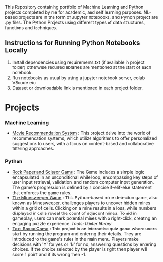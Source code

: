 This Repository containing portfolio of Machine Learning and Python projects completed by me for academic, and self learning purposes. ML-based projects are in the form of Jupyter notebooks, and Python project are .py files. The Python Projects using different types of data structures, functions and techniques. 
## Instructions for Running Python Notebooks Locally
1. Install dependencies using requirements.txt (if available in project folder) otherwise required libraries are mentioned at the start of each notebook.
2. Run notebooks as usual by using a jupyter notebook server, colab, VScode etc.
3. Dataset or downloadable link is mentioned in each project folder.
# Projects 
   ### Machine Learning 
   * [Movie Recommendation System](https://github.com/Syeda-Farhat/Machine-Learning-and-Python-Projects/tree/main/Recommendation_System) : This project delve into the world of recommendation systems, which utilize algorithms to offer personalized suggestions to users, with a focus on content-based and collaborative filtering approaches.

   ### Python
   * [Rock Paper and Scissor Game](https://github.com/Syeda-Farhat/Machine-Learning-and-Python-Projects/tree/main/Rock-Paper-Scissor)  : The Game includes a simple logic encapsulated in an unconditional while loop, encompassing key steps of user input retrieval, validation, and random computer input generation. The game's progression is defined by a concise if-elif-else statement that enforces the game rules. 
   * [The Minesweeper Game](https://github.com/Syeda-Farhat/Machine-Learning-and-Python-Projects/tree/main/minesweeper)  : This Python-based mine detection game, also known as Minesweeper, challenges players to uncover hidden mines within a grid of cells. Clicking on a mine results in a loss, while numbers displayed in cells reveal the count of adjacent mines. To aid in gameplay, users can mark potential mines with a right-click, creating an engaging puzzle experience.
     *Tools:* *tkinter library*
   * [Text-Based Game]()  : This project is an interactive quiz game where users start by running the program and entering their details. They are introduced to the game's rules in the main menu. Players make decisions with 'Y' for yes or 'N' for no, answering questions by entering choices. If the choice selected by the player is right then player will score 1 point and if its wrong then -1.

   

   
